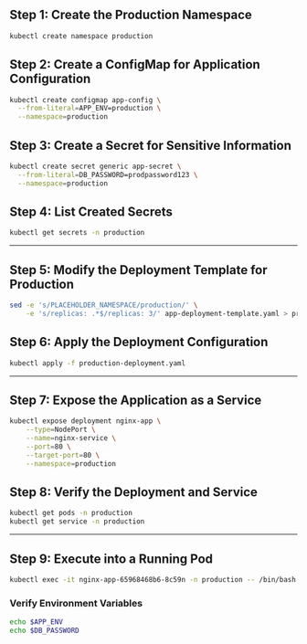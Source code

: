 ## Step 1: Create the Production Namespace

```bash
kubectl create namespace production
```

## Step 2: Create a ConfigMap for Application Configuration

```bash
kubectl create configmap app-config \
  --from-literal=APP_ENV=production \
  --namespace=production
```

## Step 3: Create a Secret for Sensitive Information

```bash
kubectl create secret generic app-secret \
  --from-literal=DB_PASSWORD=prodpassword123 \
  --namespace=production
```

## Step 4: List Created Secrets

```bash
kubectl get secrets -n production
```

---

## Step 5: Modify the Deployment Template for Production

```bash
sed -e 's/PLACEHOLDER_NAMESPACE/production/' \
    -e 's/replicas: .*$/replicas: 3/' app-deployment-template.yaml > production-deployment.yaml
```

## Step 6: Apply the Deployment Configuration

```bash
kubectl apply -f production-deployment.yaml
```

---

## Step 7: Expose the Application as a Service

```bash
kubectl expose deployment nginx-app \
    --type=NodePort \
    --name=nginx-service \
    --port=80 \
    --target-port=80 \
    --namespace=production
```

## Step 8: Verify the Deployment and Service

```bash
kubectl get pods -n production
kubectl get service -n production
```

---

## Step 9: Execute into a Running Pod

```bash
kubectl exec -it nginx-app-65968468b6-8c59n -n production -- /bin/bash
```

### Verify Environment Variables

```bash
echo $APP_ENV
echo $DB_PASSWORD
```
